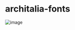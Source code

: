 # architalia-fonts

![image](https://github.com/ArchItalia/architalia-fonts/assets/117321045/f86bba6b-6faf-4b61-b3ea-f931bb325737)

